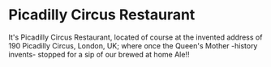 # Picadilly Circus Restaurant
It's Picadilly Circus Restaurant, located of course at 
the invented address of 190 Picadilly Circus, 
London, UK; where once the Queen's Mother -history invents-
stopped for a sip of our brewed at home Ale!!
